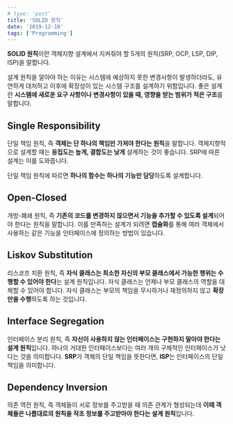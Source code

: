 ```yaml
---
# type: 'post'
title: 'SOLID 원칙'
date: '2019-12-10'
tags: ['Programming']
---
```


**SOLID 원칙**이란 객체지향 설계에서 지켜줘야 할 5개의 원칙(SRP, OCP, LSP, DIP, ISP)을 말합니다.

설계 원칙을 알아야 하는 이유는 시스템에 예상하지 못한 변경사항이 발생하더라도, 유연하게 대처하고 이후에 확장성이 있는 시스템 구조를 설계하기 위함입니다. 좋은 설계란 **시스템에 새로운 요구 사항이나 변경사항이 있을 때, 영향을 받는 범위가 적은 구조**를 말합니다.

## Single Responsibility

단일 책임 원칙, 즉 **객체는 단 하나의 책임만 가져야 한다는 원칙**을 말합니다. 객체지향적으로 설계할 때는 **응집도는 높게, 결합도는 낮게** 설계하는 것이 좋습니다. SRP에 따른 설계는 이를 도와줍니다.

단일 책임 원칙에 따르면 **하나의 함수는 하나의 기능만 담당**하도록 설계합니다.

## Open-Closed

개방-폐쇄 원칙, 즉 **기존의 코드를 변경하지 않으면서 기능을 추가할 수 있도록 설계**되어야 한다는 원칙을 말합니다. 이를 만족하는 설계가 되려면 **캡슐화**를 통해 여러 객체에서 사용하는 같은 기능을 인터페이스에 정의하는 방법이 있습니다.

## Liskov Substitution

리스코프 치환 원칙, 즉 **자식 클래스는 최소한 자신의 부모 클래스에서 가능한 행위는 수행할 수 있어야 한다**는 설계 원칙입니다. 자식 클래스는 언제나 부모 클래스의 역할을 대체할 수 있어야 합니다. 자식 클래스는 부모의 책임을 무시하거나 재정의하지 않고 **확장만을 수행**하도록 하는 것입니다.

## Interface Segregation

인터페이스 분리 원칙, 즉 **자신이 사용하지 않는 인터페이스는 구현하지 말아야 한다는 설계 원칙**입니다. 하나의 거대한 인터페이스보다는 여러 개의 구체적인 인터페이스가 낫다는 것을 의미합니다. **SRP**가 객체의 단일 책임을 뜻한다면, **ISP**는 인터페이스의 단일 책임을 의미합니다.

## Dependency Inversion

의존 역전 원칙, 즉 객체들이 서로 정보를 주고받을 때 의존 관계가 형성되는데 **이때 객체들은 나름대로의 원칙을 작조 정보를 주고받아야 한다는 설계 원칙**입니다.
